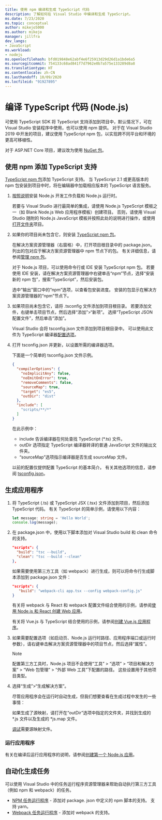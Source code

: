 ```yaml
---
title: 使用 npm 编译和生成 TypeScript 代码
description: 了解如何在 Visual Studio 中编译和生成 TypeScript。
ms.date: 7/23/2020
ms.topic: conceptual
author: mikejo5000
ms.author: mikejo
manager: jillfra
dev_langs:
- JavaScript
ms.workload:
- nodejs
ms.openlocfilehash: bfd019848e62abf4e6f25913d29d26d1a1bde6a5
ms.sourcegitcommit: 754133c68ad841f7d7962e0b7a575e133289d8a8
ms.translationtype: HT
ms.contentlocale: zh-CN
ms.lasthandoff: 10/09/2020
ms.locfileid: "91927895"
---
```

# <a name="compile-typescript-code-nodejs"></a>编译 TypeScript 代码 (Node.js)

可使用 TypeScript SDK 将 TypeScript 支持添加到项目中，默认情况下，可在 Visual Studio 安装程序中使用，也可以使用 npm 提供。 对于在 Visual Studio 2019 中开发的项目，建议使用 TypeScript npm 包，以实现跨不同平台和环境的更高可移植性。

对于 ASP.NET Core 项目，建议改为使用 [NuGet 包](../javascript/compile-typescript-code-nuget.md)。

## <a name="add-typescript-support-using-npm"></a>使用 npm 添加 TypeScript 支持

[TypeScript npm 包](https://www.npmjs.com/package/typescript)添加 TypeScript 支持。 当 TypeScript 2.1 或更高版本的 npm 包安装到项目中时，将在编辑器中加载相应版本的 TypeScript 语言服务。

1. [按照说明](../ide/quickstart-nodejs.md?toc=%252fvisualstudio%252fjavascript%252ftoc.json)安装 Node.js 开发工作负载和 Node.js 运行时。

   若要与 Visual Studio 进行最简单的集成，请使用 Node.js TypeScript 模板之一（如 Blank Node.js Web 应用程序模板）创建项目。 否则，请使用 Visual Studio 随附的 Node.js JavaScript 模板并按照此处的说明进行操作，或使用[打开文件夹](../javascript/develop-javascript-code-without-solutions-projects.md)项目。

1. 如果你的项目尚未包含它，则安装 [TypeScript npm 包](https://www.npmjs.com/package/typescript)。

   在解决方案资源管理器（右窗格）中，打开项目根目录中的 package.json。 列出的包对应于解决方案资源管理器中 npm 节点下的包。 有关详细信息，请参阅[管理 npm 包](../javascript/npm-package-management.md)。

   对于 Node.js 项目，可以使用命令行或 IDE 安装 TypeScript npm 包。 若要使用 IDE 安装，请在解决方案资源管理器中右键单击“npm”节点，选择“安装新的 npm 包”，搜索“TypeScript”，然后安装包。

   选中“输出”窗口中的“npm”选项，以查看包安装进度。 安装的包显示在解决方案资源管理器的“npm”节点下。

1. 如果项目尚未包含它，请将 .tsconfig 文件添加到项目根目录。 若要添加文件，右键单击项目节点，然后选择“添加”>“新项”。 选择“TypeScript JSON 配置文件”，然后单击“添加”。

   Visual Studio 会将 tsconfig.json 文件添加到项目根目录中。 可以使用此文件为 TypeScript 编译器[配置选项](https://www.typescriptlang.org/docs/handbook/tsconfig-json.html)。

1. 打开 tsconfig.json 并更新，以设置所需的编译器选项。

   下面是一个简单的 tsconfig.json 文件示例。

   ```json
   {
     "compilerOptions": {
       "noImplicitAny": false,
       "noEmitOnError": true,
       "removeComments": false,
       "sourceMap": true,
       "target": "es5",
       "outDir": "dist"
     },
     "include": [
       "scripts/**/*"
     ]
   }
   ```

   在此示例中：
   - include 告诉编译器在何处查找 TypeScript (*.ts) 文件。
   - outDir 选项指定 TypeScript 编译器转译的普通 JavaScript 文件的输出文件夹。
   - “sourceMap”选项指示编译器是否生成 sourceMap 文件。

   以前的配置仅提供配置 TypeScript 的基本简介。 有关其他选项的信息，请参阅 [tsconfig.json](https://www.typescriptlang.org/docs/handbook/tsconfig-json.html)。

## <a name="build-the-application"></a>生成应用程序

1. 将 TypeScript (.ts) 或 TypeScript JSX (.tsx) 文件添加到项目，然后添加 TypeScript 代码。 有关 TypeScript 的简单示例，请使用以下内容：

   ```typescript
   let message: string = 'Hello World';
   console.log(message);
   ```

1. 在 package.json 中，使用以下脚本添加对 Visual Studio build 和 clean 命令的支持。

   ```json
   "scripts": {
     "build": "tsc --build",
     "clean": "tsc --build --clean"
   },
   ```

   如果需要使用第三方工具（如 webpack）进行生成，则可以将命令行生成脚本添加到 package.json 文件：

   ```json
   "scripts": {
      "build": "webpack-cli app.tsx --config webpack-config.js"
   }
   ```

   有关将 webpack 与 React 和 webpack 配置文件结合使用的示例，请参阅[使用 Node.js 和 React 创建 Web 应用](../javascript/tutorial-nodejs-with-react-and-jsx.md)。

   有关将 Vue.js 与 TypeScript 结合使用的示例，请参阅[创建 Vue.js 应用程序](/javascript/create-application-with-vuejs)。

1. 如果需要配置选项（如启动页、Node.js 运行时路径、应用程序端口或运行时参数），请右键单击解决方案资源管理器中的项目节点，然后选择“属性”。

   >[!NOTE]
   > 配置第三方工具时，Node.js 项目不会使用“工具” > “选项” > “项目和解决方案” > “Web 包管理” > “外部 Web 工具”下配置的路径。 这些设置用于其他项目类型。

1. 选择“生成”>“生成解决方案”。

   尽管应用程序会在运行时自动生成，但我们想要查看在生成过程中发生的一些事情：

   如果生成了源映射，请打开在“outDir”选项中指定的文件夹，并找到生成的 \*.js 文件以及生成的 \*js.map 文件。

   [调试](../javascript/debug-nodejs.md)需要源映射文件。

### <a name="run-the-application"></a>运行应用程序

有关在编译后运行应用程序的说明，请参阅[创建第一个 Node.js 应用](/visualstudio/ide/quickstart-nodejs?toc=%2Fvisualstudio%2Fjavascript%2Ftoc.json#run-the-application)。

## <a name="automate-build-tasks"></a>自动化生成任务

可以使用 Visual Studio 中的任务运行程序资源管理器来帮助自动执行第三方工具（例如 npm 和 webpack）的任务。

- [NPM 任务运行程序](https://marketplace.visualstudio.com/items?itemName=MadsKristensen.NPMTaskRunner) - 添加对 package. json 中定义的 npm 脚本的支持。 支持 yarn。
- [Webpack 任务运行程序](https://marketplace.visualstudio.com/items?itemName=MadsKristensen.WebPackTaskRunner) - 添加对 webpack 的支持。
